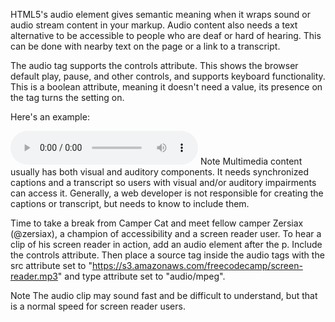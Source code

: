 HTML5's audio element gives semantic meaning when it wraps sound or audio stream content in your markup. Audio content also needs a text alternative to be accessible to people who are deaf or hard of hearing. This can be done with nearby text on the page or a link to a transcript.

The audio tag supports the controls attribute. This shows the browser default play, pause, and other controls, and supports keyboard functionality. This is a boolean attribute, meaning it doesn't need a value, its presence on the tag turns the setting on.

Here's an example:

<audio id="meowClip" controls>
  <source src="audio/meow.mp3" type="audio/mpeg" />
  <source src="audio/meow.ogg" type="audio/ogg" />
</audio>
Note
Multimedia content usually has both visual and auditory components. It needs synchronized captions and a transcript so users with visual and/or auditory impairments can access it. Generally, a web developer is not responsible for creating the captions or transcript, but needs to know to include them.


Time to take a break from Camper Cat and meet fellow camper Zersiax (@zersiax), a champion of accessibility and a screen reader user. To hear a clip of his screen reader in action, add an audio element after the p. Include the controls attribute. Then place a source tag inside the audio tags with the src attribute set to "https://s3.amazonaws.com/freecodecamp/screen-reader.mp3" and type attribute set to "audio/mpeg".

Note
The audio clip may sound fast and be difficult to understand, but that is a normal speed for screen reader users.
